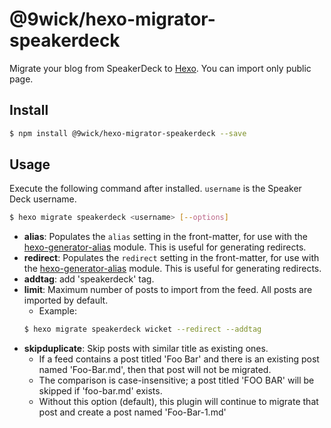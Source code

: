# @9wick/hexo-migrator-speakerdeck

Migrate your blog from SpeakerDeck to [Hexo].
You can import only public page.

## Install

``` bash
$ npm install @9wick/hexo-migrator-speakerdeck --save
```

## Usage

Execute the following command after installed. `username` is the Speaker Deck username.

``` bash
$ hexo migrate speakerdeck <username> [--options]
```

- **alias**: Populates the `alias` setting in the front-matter, for use with the [hexo-generator-alias](http://github.com/hexojs/hexo-generator-alias) module. This is useful for generating redirects.
- **redirect**: Populates the `redirect` setting in the front-matter, for use with the [hexo-generator-alias](http://github.com/hexojs/hexo-generator-alias) module. This is useful for generating redirects.
- **addtag**: add 'speakerdeck' tag.
- **limit**: Maximum number of posts to import from the feed. All posts are imported by default.
    * Example:
  ``` bash
  $ hexo migrate speakerdeck wicket --redirect --addtag
  ```
- **skipduplicate**: Skip posts with similar title as existing ones.
    * If a feed contains a post titled 'Foo Bar' and there is an existing post named 'Foo-Bar.md', then that post will not be migrated.
    * The comparison is case-insensitive; a post titled 'FOO BAR' will be skipped if 'foo-bar.md' exists.
    * Without this option (default), this plugin will continue to migrate that post and create a post named 'Foo-Bar-1.md'

[Hexo]: https://hexo.io/